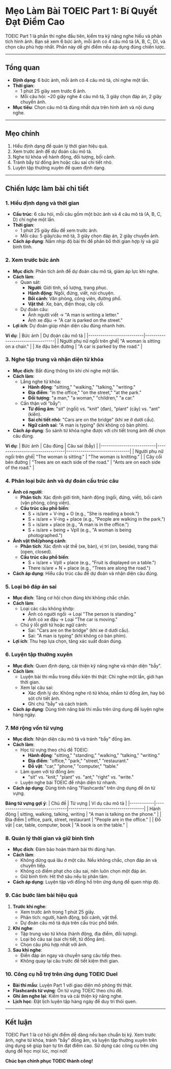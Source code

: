 # Mẹo Làm Bài TOEIC Part 1: Bí Quyết Đạt Điểm Cao

TOEIC Part 1 là phần thi nghe đầu tiên, kiểm tra kỹ năng nghe hiểu và phân tích hình ảnh. Bạn sẽ xem 6 bức ảnh, mỗi ảnh có 4 câu mô tả (A, B, C, D), và chọn câu phù hợp nhất. Phần này dễ ghi điểm nếu áp dụng đúng chiến lược. 

---

## Tổng quan
- **Định dạng**: 6 bức ảnh, mỗi ảnh có 4 câu mô tả, chỉ nghe một lần.
- **Thời gian**:
  - 1 phút 25 giây xem trước 6 ảnh.
  - Mỗi câu hỏi: ~20 giây nghe 4 câu mô tả, 3 giây chọn đáp án, 2 giây chuyển ảnh.
- **Mục tiêu**: Chọn câu mô tả đúng nhất dựa trên hình ảnh và nội dung nghe.

---

## Mẹo chính
1. Hiểu định dạng để quản lý thời gian hiệu quả.
2. Xem trước ảnh để dự đoán câu mô tả.
3. Nghe từ khóa về hành động, đối tượng, bối cảnh.
4. Tránh bẫy từ đồng âm hoặc câu sai chi tiết nhỏ.
5. Luyện tập thường xuyên để quen định dạng.

---

## Chiến lược làm bài chi tiết

### 1. Hiểu định dạng và thời gian
- **Cấu trúc**: 6 câu hỏi, mỗi câu gồm một bức ảnh và 4 câu mô tả (A, B, C, D) chỉ nghe một lần.
- **Thời gian**:
  - 1 phút 25 giây đầu để xem trước ảnh.
  - Mỗi câu: 5 giây/câu mô tả, 3 giây chọn đáp án, 2 giây chuyển ảnh.
- **Cách áp dụng**: Nắm nhịp độ bài thi để phân bổ thời gian hợp lý và giữ bình tĩnh.

### 2. Xem trước bức ảnh
- **Mục đích**: Phân tích ảnh để dự đoán câu mô tả, giảm áp lực khi nghe.
- **Cách làm**:
  - Quan sát:
    - **Người**: Giới tính, số lượng, trang phục.
    - **Hành động**: Ngồi, đứng, viết, nói chuyện.
    - **Bối cảnh**: Văn phòng, công viên, đường phố.
    - **Vật thể**: Xe, bàn, điện thoại, cây cối.
  - Dự đoán câu:
    - Ảnh người viết → "A man is writing a letter."
    - Ảnh xe đậu → "A car is parked on the street."
- **Lợi ích**: Dự đoán giúp nhận diện câu đúng nhanh hơn.

**Ví dụ**:
| Bức ảnh                   | Dự đoán câu mô tả                |
|---------------------------|----------------------------------|
| Người phụ nữ ngồi trên ghế| "A woman is sitting on a chair." |
| Xe đậu bên đường          | "A car is parked by the road."   |

### 3. Nghe tập trung và nhận diện từ khóa
- **Mục đích**: Bắt đúng thông tin khi chỉ nghe một lần.
- **Cách làm**:
  - Lắng nghe từ khóa:
    - **Hành động**: "sitting," "walking," "talking," "writing."
    - **Địa điểm**: "in the office," "on the street," "at the park."
    - **Đối tượng**: "a man," "a woman," "children," "a car."
  - Cẩn thận với "bẫy":
    - **Từ đồng âm**: "sit" (ngồi) vs. "knit" (đan), "plant" (cây) vs. "ant" (kiến).
    - **Sai chi tiết nhỏ**: "Cars are on the bridge" (khi xe ở dưới cầu).
    - **Ngữ cảnh sai**: "A man is typing" (khi không có bàn phím).
- **Cách áp dụng**: So sánh từ khóa nghe được với chi tiết trong ảnh để chọn câu đúng.

**Ví dụ**:
| Bức ảnh                   | Câu đúng                        | Câu sai (bẫy)                 |
|---------------------------|---------------------------------|-------------------------------|
| Người phụ nữ ngồi trên ghế| "The woman is sitting."         | "The woman is knitting."      |
| Cây cối bên đường         | "Trees are on each side of the road." | "Ants are on each side of the road." |

### 4. Phân loại bức ảnh và dự đoán cấu trúc câu
- **Ảnh có người**:
  - **Phân tích**: Xác định giới tính, hành động (ngồi, đứng, viết), bối cảnh (văn phòng, công viên).
  - **Cấu trúc câu phổ biến**:
    - S + is/are + V-ing + O (e.g., "She is reading a book.")
    - S + is/are + V-ing + place (e.g., "People are walking in the park.")
    - S + is/are + place (e.g., "A man is in the office.")
    - S + is/are + being + VpII (e.g., "A woman is being photographed.")
- **Ảnh vật thể/phong cảnh**:
  - **Phân tích**: Xác định vật thể (xe, bàn), vị trí (on, beside), trạng thái (open, closed).
  - **Cấu trúc câu phổ biến**:
    - S + is/are + VpII + place (e.g., "Fruit is displayed on a table.")
    - There is/are + N + place (e.g., "Trees are along the road.")
- **Cách áp dụng**: Hiểu cấu trúc câu để dự đoán và nhận diện câu đúng.

### 5. Loại bỏ đáp án sai
- **Mục đích**: Tăng cơ hội chọn đúng khi không chắc chắn.
- **Cách làm**:
  - Loại các câu không khớp:
    - Ảnh có người ngồi → Loại "The person is standing."
    - Ảnh có xe đậu → Loại "The car is moving."
  - Chú ý lỗi giới từ hoặc ngữ cảnh:
    - Sai: "Cars are on the bridge" (khi xe ở dưới cầu).
    - Sai: "A man is typing" (khi không có bàn phím).
- **Lợi ích**: Thu hẹp lựa chọn, tăng xác suất đoán đúng.

### 6. Luyện tập thường xuyên
- **Mục đích**: Quen định dạng, cải thiện kỹ năng nghe và nhận diện "bẫy".
- **Cách làm**:
  - Luyện bài thi mẫu trong điều kiện thi thật: Chỉ nghe một lần, giới hạn thời gian.
  - Xem lại câu sai:
    - Xác định lý do: Không nghe rõ từ khóa, nhầm từ đồng âm, hay bỏ sót chi tiết ảnh.
    - Ghi chú "bẫy" và cách tránh.
- **Cách áp dụng**: Dùng tính năng bài thi mẫu trên ứng dụng để luyện nghe hàng ngày.

### 7. Mở rộng vốn từ vựng
- **Mục đích**: Nhận diện câu mô tả và tránh "bẫy" đồng âm.
- **Cách làm**:
  - Học từ vựng theo chủ đề TOEIC:
    - **Hành động**: "sitting," "standing," "walking," "talking," "writing."
    - **Địa điểm**: "office," "park," "street," "restaurant."
    - **Đồ vật**: "car," "phone," "computer," "table."
  - Làm quen với từ đồng âm:
    - "sit" vs. "knit," "plant" vs. "ant," "right" vs. "write."
  - Luyện nghe bài TOEIC để nhận diện từ nhanh.
- **Cách áp dụng**: Dùng tính năng "Flashcards" trên ứng dụng để ôn từ vựng.

**Bảng từ vựng gợi ý**:
| Chủ đề     | Từ vựng                          | Ví dụ câu mô tả                     |
|------------|----------------------------------|-------------------------------------|
| Hành động  | sitting, walking, talking, writing | "A man is talking on the phone."   |
| Địa điểm   | office, park, street, restaurant | "People are in the office."        |
| Đồ vật     | car, table, computer, book       | "A book is on the table."          |

### 8. Quản lý thời gian và giữ bình tĩnh
- **Mục đích**: Đảm bảo hoàn thành bài thi đúng hạn.
- **Cách làm**:
  - Không dừng quá lâu ở một câu. Nếu không chắc, chọn đáp án và chuyển tiếp.
  - Không có điểm phạt cho câu sai, nên luôn chọn một đáp án.
  - Giữ bình tĩnh: Hít thở sâu nếu bị phân tâm.
- **Cách áp dụng**: Luyện tập với đồng hồ trên ứng dụng để quen nhịp độ.

### 9. Các bước làm bài hiệu quả
1. **Trước khi nghe**:
   - Xem trước ảnh trong 1 phút 25 giây.
   - Phân tích: người, hành động, bối cảnh, vật thể.
   - Dự đoán câu mô tả dựa trên cấu trúc phổ biến.
2. **Khi nghe**:
   - Tập trung vào từ khóa (hành động, địa điểm, đối tượng).
   - Loại bỏ câu sai (sai chi tiết, từ đồng âm).
   - Chọn câu phù hợp nhất với ảnh.
3. **Sau khi nghe**:
   - Điền đáp án ngay và chuyển sang câu tiếp theo.
   - Không quay lại câu trước để tiết kiệm thời gian.

### 10. Công cụ hỗ trợ trên ứng dụng TOEIC Duel
- **Bài thi mẫu**: Luyện Part 1 với giao diện mô phỏng thi thật.
- **Flashcards từ vựng**: Ôn từ vựng TOEIC theo chủ đề.
- **Ghi âm nghe lại**: Kiểm tra và cải thiện kỹ năng nghe.
- **Lịch học**: Đặt lịch luyện tập hàng ngày để duy trì thói quen.

---

## Kết luận
TOEIC Part 1 là cơ hội ghi điểm dễ dàng nếu bạn chuẩn bị kỹ. Xem trước ảnh, nghe từ khóa, tránh "bẫy" đồng âm, và luyện tập thường xuyên trên ứng dụng sẽ giúp bạn tự tin đạt điểm cao. Sử dụng các công cụ trên ứng dụng để học mọi lúc, mọi nơi!

**Chúc bạn chinh phục TOEIC thành công!** 
